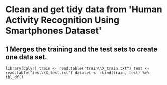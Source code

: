 #   Clean and get tidy data from 'Human Activity Recognition Using Smartphones Dataset'
##
## 1 Merges the training and the test sets to create one data set.
`
library(dplyr)
train <- read.table("train\\X_train.txt")
test <- read.table("test\\X_test.txt")
dataset <- rbind(train, test) %>% tbl_df()
`
